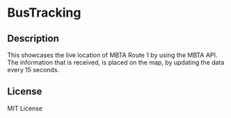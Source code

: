 # BusTracking

## Description
This showcases the live location of  MBTA Route 1 by using the MBTA API. The information that is received, is placed on the map, by updating the data every 15 seconds. 

## License
MIT License
